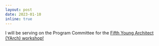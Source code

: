 ```yaml
---
layout: post
date: 2023-01-10
inline: true
---
```


I will be serving on the Program Committee for the [Fifth Young Architect (YArch) workshop!](https://web.mit.edu/yarch2023/)

